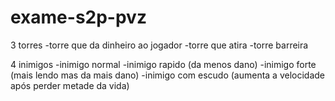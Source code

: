 # exame-s2p-pvz

3 torres
-torre que da dinheiro ao jogador
-torre que atira
-torre barreira

4 inimigos
-inimigo normal
-inimigo rapido (da menos dano)
-inimigo forte (mais lendo mas da mais dano)
-inimigo com escudo (aumenta a velocidade após perder metade da vida)
